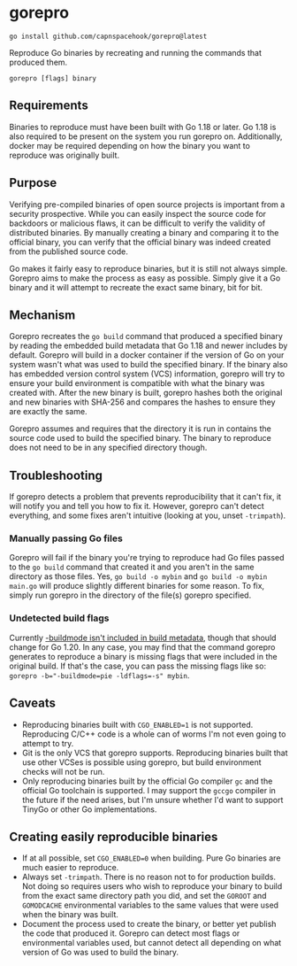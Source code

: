 # gorepro

`go install github.com/capnspacehook/gorepro@latest`

Reproduce Go binaries by recreating and running the commands that produced them.

`gorepro [flags] binary`

## Requirements

Binaries to reproduce must have been built with Go 1.18 or later. Go 1.18 is also required to be present on the system you run gorepro on. Additionally,
docker may be required depending on how the binary you want to reproduce was originally built.

## Purpose

Verifying pre-compiled binaries of open source projects is important from a security prospective. While you can easily inspect the source code for backdoors or
malicious flaws, it can be difficult to verify the validity of distributed binaries. By manually creating a binary and comparing it to the official binary, you can verify that the official binary was indeed created from the published source code.

Go makes it fairly easy to reproduce binaries, but it is still not always simple. Gorepro aims to make the process as easy as possible. Simply give it a Go binary and it will attempt to recreate the exact same binary, bit for bit.

## Mechanism

Gorepro recreates the `go build` command that produced a specified binary by reading the embedded build metadata that Go 1.18 and newer includes by default. Gorepro will build in a docker container if the version of Go on your system wasn't what was used to build the specified binary. If the binary also has embedded version control system (VCS) information, gorepro will try to ensure your build environment is compatible with what the binary was created with. After the new binary is built, gorepro hashes both the original and new binaries with SHA-256 and compares the hashes to ensure they are exactly the same.

Gorepro assumes and requires that the directory it is run in contains the source code used to build the specified binary. The binary to reproduce does not need to be in any specified directory though.

## Troubleshooting

If gorepro detects a problem that prevents reproducibility that it can't fix, it will notify you and tell you how to fix it.
However, gorepro can't detect everything, and some fixes aren't intuitive (looking at you, unset `-trimpath`).

### Manually passing Go files

Gorepro will fail if the binary you're trying to reproduce had Go files passed to the `go build` command that created it and you aren't in the same directory as those files. Yes, `go build -o mybin` and `go build -o mybin main.go` will produce slightly different binaries for some reason. To fix, simply run gorepro in the directory of the file(s) gorepro specified.

### Undetected build flags

Currently [-buildmode isn't included in build metadata](https://github.com/golang/go/issues/53856), though that should change for Go 1.20. In any case, you may find that the command gorepro generates to reproduce a binary is missing flags that were included in the original build. If that's the case, you can pass the missing flags like so: `gorepro -b="-buildmode=pie -ldflags=-s" mybin`.

## Caveats

- Reproducing binaries built with `CGO_ENABLED=1` is not supported. Reproducing C/C++ code is a whole can of worms I'm not even going to attempt to try.
- Git is the only VCS that gorepro supports. Reproducing binaries built that use other VCSes is possible using gorepro, but build environment checks will not be run.
- Only reproducing binaries built by the official Go compiler `gc` and the official Go toolchain is supported. I may support the `gccgo` compiler in the future if the need arises, but I'm unsure whether I'd want to support TinyGo or other Go implementations.

## Creating easily reproducible binaries

- If at all possible, set `CGO_ENABLED=0` when building. Pure Go binaries are much easier to reproduce.
- Always set `-trimpath`. There is no reason not to for production builds. Not doing so requires users who wish to reproduce your binary to build from the exact same directory path you did, and set the `GOROOT` and `GOMODCACHE` environmental variables to the same values that were used when the binary was built.
- Document the process used to create the binary, or better yet publish the code that produced it. Gorepro can detect most flags or environmental variables used, but cannot detect all depending on what version of Go was used to build the binary.
